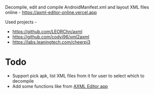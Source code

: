 Decompile, edit and compile AndroidManifest.xml and layout XML files online - https://axml-editor-online.vercel.app

Used projects -
* https://github.com/LEORChn/axml
* https://github.com/codyi96/xml2axml
* https://labs.leaningtech.com/cheerpj3

# Todo
* Support pick apk, list XML files from it for user to select which to decompile
* Add some functions like from [AXML Editor app](https://github.com/AbdurazaaqMohammed/AXML-Editor)
